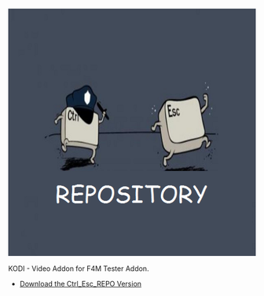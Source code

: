 ![F4M Tester Addon](icon.png)

KODI - Video Addon for F4M Tester Addon.



* [Download the Ctrl_Esc_REPO Version](https://bit.ly/30pvgyP)




